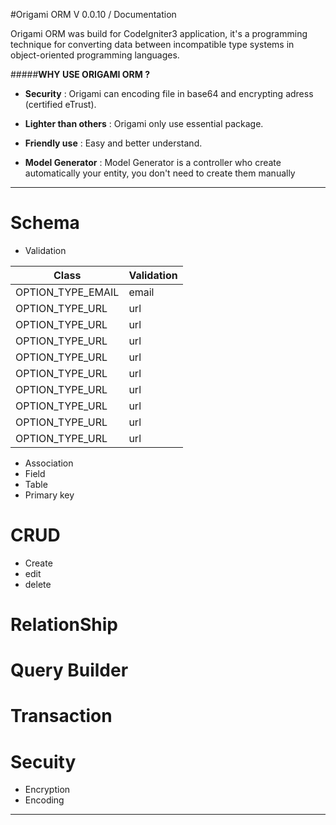 
#Origami ORM V 0.0.10 / Documentation


Origami ORM was build for CodeIgniter3 application, it's a programming technique for converting data between 
incompatible type systems in object-oriented programming languages.

#####**WHY USE ORIGAMI ORM ?**

  * **Security** : 
      Origami can encoding file in base64 and encrypting adress (certified eTrust).
  
  * **Lighter than others** :
      Origami only use essential package.

  * **Friendly use** :
      Easy and better understand.
      

  * **Model Generator** :
      Model Generator is a controller who create automatically your entity, you don't need to create them manually
                                  
----------
# Schema
- Validation


| Class | Validation |
| ------------- | ----------- |
| OPTION_TYPE_EMAIL      | email |
| OPTION_TYPE_URL     | url     |
| OPTION_TYPE_URL     | url     |
| OPTION_TYPE_URL     | url     |
| OPTION_TYPE_URL     | url     |
| OPTION_TYPE_URL     | url     |
| OPTION_TYPE_URL     | url     |
| OPTION_TYPE_URL     | url     |
| OPTION_TYPE_URL     | url     |
| OPTION_TYPE_URL     | url     |

- Association
- Field
- Table
- Primary key
	
# CRUD
- Create
- edit
- delete

# RelationShip

# Query Builder

# Transaction

# Secuity
- Encryption
- Encoding

----------
	

 
